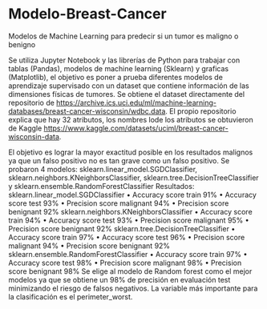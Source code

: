 # Modelo-Breast-Cancer
Modelos de Machine Learning para predecir si un tumor es maligno  o  benigno

Se utiliza Jupyter Notebook y las librerías de Python para trabajar con tablas (Pandas), modelos de machine learning (Sklearn) y graficas (Matplotlib), el objetivo es poner a prueba diferentes modelos de aprendizaje supervisado con un dataset que contiene información de las dimensiones físicas de tumores.  Se obtiene el dataset directamente del repositorio de https://archive.ics.uci.edu/ml/machine-learning-databases/breast-cancer-wisconsin/wdbc.data. El propio repositorio explica que hay 32 atributos, los nombres lode los atributos se obtuvieron de Kaggle https://www.kaggle.com/datasets/uciml/breast-cancer-wisconsin-data.

El objetivo es lograr la mayor exactitud posible en los resultados malignos ya que un falso positivo no es tan grave como un falso positivo.
Se probaron 4 modelos:  sklearn.linear_model.SGDClassifier, sklearn.neighbors.KNeighborsClassifier, sklearn.tree.DecisionTreeClassifier y sklearn.ensemble.RandomForestClassifier
Resultados:
sklearn.linear_model.SGDClassifier
•	Accuracy score train 91%
•	Accuracy score test 93%
•	Precision score malignant 94%
•	Precision score benignant 92%
sklearn.neighbors.KNeighborsClassifier
•	Accuracy score train 94%
•	Accuracy score test 93%
•	Precision score malignant 95%
•	Precision score benignant 92%
sklearn.tree.DecisionTreeClassifier
•	Accuracy score train 97%
•	Accuracy score test 96%
•	Precision score malignant 94%
•	Precision score benignant 92%
sklearn.ensemble.RandomForestClassifier
•	Accuracy score train 97%
•	Accuracy score test 98%
•	Precision score malignant 98%
•	Precision score benignant 98%
Se elige al modelo de Random forest como el mejor modelos ya que se obtiene un 98% de precisión en evaluación test minimizando el riesgo de falsos negativos. La variable más importante para la clasificación es el perimeter_worst.

